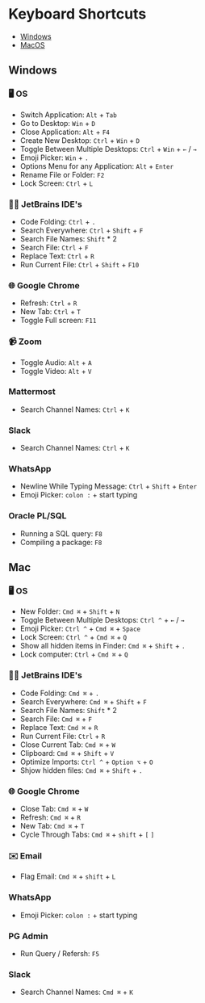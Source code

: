 # Keyboard Shortcuts 

- [Windows](#windows)
- [MacOS](#mac)

## Windows

### 🖥 OS
- Switch Application: `Alt` + `Tab`
- Go to Desktop: `Win` + `D`
- Close Application: `Alt` + `F4`
- Create New Desktop: `Ctrl` + `Win` + `D`
- Toggle Between Multiple Desktops: `Ctrl` + `Win` + `←` / `→`
- Emoji Picker: `Win` + `.`
- Options Menu for any Application: `Alt` + `Enter`
- Rename File or Folder: `F2`
- Lock Screen: `Ctrl` + `L`

### 👩‍💻 JetBrains IDE's

- Code Folding: `Ctrl` + `.`
- Search Everywhere: `Ctrl` + `Shift` + `F`
- Search File Names: `Shift` * 2
- Search File: `Ctrl` + `F`
- Replace Text: `Ctrl` + `R`
- Run Current File: `Ctrl` + `Shift` + `F10`

### 🌐  Google Chrome
- Refresh: `Ctrl` + `R`
- New Tab: `Ctrl` + `T`
- Toggle Full screen: `F11` 

### 📹 Zoom
- Toggle Audio: `Alt` + `A`
- Toggle Video: `Alt` + `V`

###  Mattermost
- Search Channel Names: `Ctrl` + `K`

### Slack
- Search Channel Names: `Ctrl` + `K`

### WhatsApp
- Newline While Typing Message: `Ctrl` + `Shift` + `Enter`
- Emoji Picker: `colon :` + start typing

### Oracle PL/SQL
- Running a SQL query: `F8`
- Compiling a package: `F8`

## Mac

### 🖥 OS
- New Folder: `Cmd ⌘` + `Shift` + `N`
- Toggle Between Multiple Desktops: `Ctrl ^` + `←` / `→`
- Emoji Picker: `Ctrl ^` + `Cmd ⌘` + `Space`
- Lock Screen: `Ctrl ^` + `Cmd ⌘` + `Q`
- Show all hidden items in Finder: `Cmd ⌘` + `Shift` + `.`
- Lock computer: `Ctrl` + `Cmd ⌘` + `Q` 

### 👩‍💻 JetBrains IDE's

- Code Folding: `Cmd ⌘` + `.`
- Search Everywhere: `Cmd ⌘` + `Shift` + `F`
- Search File Names: `Shift` * 2
- Search File: `Cmd ⌘` + `F`
- Replace Text: `Cmd ⌘` + `R`
- Run Current File: `Ctrl` + `R`
- Close Current Tab: `Cmd ⌘` + `W`
- Clipboard: `Cmd ⌘` + `Shift` + `V`
- Optimize Imports: `Ctrl ^` + `Option ⌥` + `O`
- Shjow hidden files: `Cmd ⌘` + `Shift` + `.`

### 🌐  Google Chrome
- Close Tab: `Cmd ⌘` + `W`
- Refresh: `Cmd ⌘` + `R`
- New Tab: `Cmd ⌘` + `T`
- Cycle Through Tabs: `Cmd ⌘` + `shift` + `[` `]`

### ✉️ Email
- Flag Email: `Cmd ⌘` + `shift` + `L`

### WhatsApp
- Emoji Picker: `colon :` + start typing

### PG Admin
- Run Query / Refersh: `F5` 

### Slack
- Search Channel Names: `Cmd ⌘` + `K`

